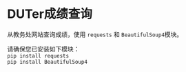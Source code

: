 # DUTer成绩查询
从教务处网站查询成绩，使用 `requests` 和 `BeautifulSoup4`模块。  

请确保您已安装如下模块：  
 `pip install requests`  
 `pip install BeautifulSoup4`  